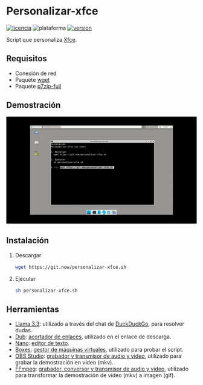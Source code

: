 # Personalizar-xfce
[![licencia](https://img.shields.io/github/license/AlexGracia/Personalizar-xfce?label=licencia&logo=opensourceinitiative&logoColor=orange&style=flat-square)](LICENSE.md)
![plataforma](https://img.shields.io/badge/plataforma-linux-%23FCC624?style=flat-square&logo=linux)
[![version](https://img.shields.io/github/v/tag/AlexGracia/Personalizar-xfce?style=flat-square&label=version&color=blue)](https://github.com/AlexGracia/Personalizar-xfce/tags)

Script que personaliza [Xfce](https://www.xfce.org/).

## Requisitos
- Conexión de red
- Paquete [wget](https://www.gnu.org/software/wget/)
- Paquete [p7zip-full](http://p7zip.sourceforge.net/)

## Demostración
![demo-personalizar](.github/img/demo-personalizar.gif)

## Instalación
1. Descargar
    ```sh
    wget https://git.new/personalizar-xfce.sh
    ```
1. Ejecutar
    ```sh
    sh personalizar-xfce.sh
    ```

## Herramientas
- [Llama 3.3](https://github.com/meta-llama/llama3): utilizado a través del chat de [DuckDuckGo](https://Duck.ai), para resolver dudas.
- [Dub](https://github.com/dubinc/dub): [acortador de enlaces](https://dub.co/), utilizado en el enlace de descarga.
- [Nano](https://www.nano-editor.org/git.php): [editor de texto](https://www.nano-editor.org/docs.php).
- [Boxes](https://gitlab.gnome.org/gnome/gnome-boxes): [gestor de máquinas virtuales](https://apps.gnome.org/es/Boxes/), utilizado para probar el script.
- [OBS Studio](https://github.com/obsproject/obs-studio): [grabador y transmisor de audio y vídeo](https://obsproject.com), utilizado para grabar la demostración en vídeo (mkv).
- [FFmpeg](https://git.ffmpeg.org/ffmpeg): [grabador, conversor y transmisor de audio y vídeo](https://ffmpeg.org/), utilizado para transformar la demostración de vídeo (mkv) a imagen (gif).
